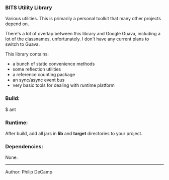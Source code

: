 ### BITS Utility Library
Various utilities. This is primarily a personal toolkit that many other projects depend on.

There's a lot of overlap between this library and Google Guava, including a lot of the classnames, unfortunately. I
don't have any current plans to switch to Guava.

This library contains:
- a bunch of static convenience methods
- some reflection utilities
- a reference counting package
- an sync/async event bus
- very basic tools for dealing with runtime platform

### Build:
$ ant


### Runtime:
After build, add all jars in **lib** and **target** directories to your project.


### Dependencies:
None.

---
Author: Philip DeCamp


